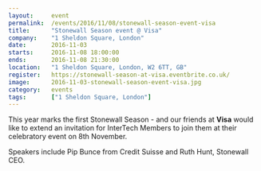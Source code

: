 ```yaml
---
layout: 	event
permalink:	/events/2016/11/08/stonewall-season-event-visa
title:		"Stonewall Season event @ Visa"
company:	"1 Sheldon Square, London"
date:		2016-11-03
starts:		2016-11-08 18:00:00
ends: 		2016-11-08 21:30:00
location:	"1 Sheldon Square, London, W2 6TT, GB"
register:	https://stonewall-season-at-visa.eventbrite.co.uk/
image: 		2016-11-03-stonewall-season-event-visa.jpg
category:	events
tags:		["1 Sheldon Square, London"]
---
```


This year marks the first Stonewall Season - and our friends at <b>Visa</b> would like to extend an invitation for InterTech Members to join them at their celebratory event on 8th November. 
 
 Speakers include Pip Bunce from Credit Suisse and Ruth Hunt, Stonewall CEO.